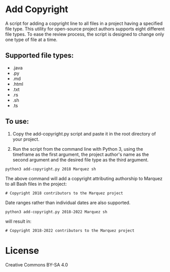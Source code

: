 <!-- Copyright 2022 contributors to the add-copyright project -->

# Add Copyright

A script for adding a copyright line to all files in a project having a specified file type. This utility for open-source project authors supports eight different file types. To ease the review process, the script is designed to change only one type of file at a time.

## Supported file types:

* .java
* .py
* .md
* .html
* .txt
* .rs
* .sh
* .ts

## To use:

1. Copy the add-copyright.py script and paste it in the root directory of your project.

2. Run the script from the command line with Python 3, using the timeframe as the first argument, the project author's name as the second argument and the desired file type as the third argument.

`python3 add-copyright.py 2018 Marquez sh`

The above command will add a copyright attributing authorship to Marquez to all Bash files in the project:

`# Copyright 2018 contributors to the Marquez project`

Date ranges rather than individual dates are also supported.

`python3 add-copyright.py 2018-2022 Marquez sh` 

will result in:

`# Copyright 2018-2022 contributors to the Marquez project`

# License

Creative Commons BY-SA 4.0
